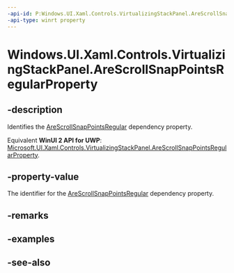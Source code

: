 ```yaml
---
-api-id: P:Windows.UI.Xaml.Controls.VirtualizingStackPanel.AreScrollSnapPointsRegularProperty
-api-type: winrt property
---
```


<!-- Property syntax
public Windows.UI.Xaml.DependencyProperty AreScrollSnapPointsRegularProperty { get; }
-->

# Windows.UI.Xaml.Controls.VirtualizingStackPanel.AreScrollSnapPointsRegularProperty

## -description
Identifies the [AreScrollSnapPointsRegular](stackpanel_arescrollsnappointsregular.md) dependency property.

Equivalent **WinUI 2 API for UWP**: [Microsoft.UI.Xaml.Controls.VirtualizingStackPanel.AreScrollSnapPointsRegularProperty](/windows/winui/api/microsoft.ui.xaml.controls.virtualizingstackpanel.arescrollsnappointsregularproperty).

## -property-value
The identifier for the [AreScrollSnapPointsRegular](stackpanel_arescrollsnappointsregular.md) dependency property.

## -remarks

## -examples

## -see-also
